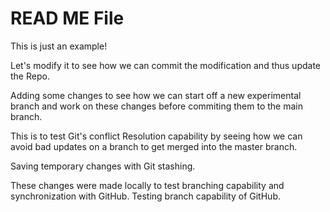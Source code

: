 # READ ME File

This is just an example!

Let's modify it to see how we can commit the modification and thus update the Repo.

Adding some changes to see how we can start off a new experimental branch and work on these changes before
commiting them to the main branch.

This is to test Git's conflict Resolution capability by seeing how we can avoid bad updates on a branch to get merged
into the master branch.

Saving temporary changes with Git stashing.

These changes were made locally to test branching capability and synchronization with GitHub.
Testing branch capability of GitHub.

